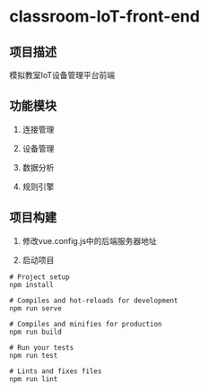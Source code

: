 # classroom-IoT-front-end

## 项目描述

模拟教室IoT设备管理平台前端

## 功能模块

1. 连接管理

2. 设备管理

3. 数据分析

4. 规则引擎

## 项目构建

1. 修改vue.config.js中的后端服务器地址

2. 启动项目

```
# Project setup
npm install

# Compiles and hot-reloads for development
npm run serve

# Compiles and minifies for production
npm run build

# Run your tests
npm run test

# Lints and fixes files
npm run lint
```
